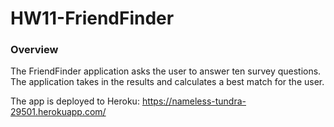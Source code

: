 # HW11-FriendFinder

### Overview

The FriendFinder application asks the user to answer ten survey questions. The application takes in the results and calculates a best match for the user.

The app is deployed to Heroku: https://nameless-tundra-29501.herokuapp.com/


